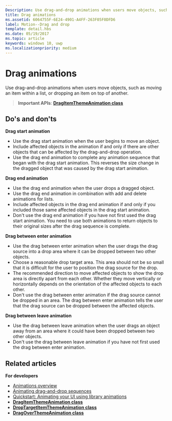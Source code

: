 ```yaml
---
Description: Use drag-and-drop animations when users move objects, such as moving an item within a list, or dropping an item on top of another.
title: Drag animations
ms.assetid: 6064755F-6E24-4901-A4FF-263F05F0DFD6
label: Motion--Drag and drop
template: detail.hbs
ms.date: 05/19/2017
ms.topic: article
keywords: windows 10, uwp
ms.localizationpriority: medium
---
```

# Drag animations




Use drag-and-drop animations when users move objects, such as moving an item within a list, or dropping an item on top of another.

> **Important APIs**: [**DragItemThemeAnimation class**](/uwp/api/windows.ui.xaml.media.animation.dragitemthemeanimation)


## Do's and don'ts


**Drag start animation**

-   Use the drag start animation when the user begins to move an object.
-   Include affected objects in the animation if and only if there are other objects that can be affected by the drag-and-drop operation.
-   Use the drag end animation to complete any animation sequence that began with the drag start animation. This reverses the size change in the dragged object that was caused by the drag start animation.

**Drag end animation**

-   Use the drag end animation when the user drops a dragged object.
-   Use the drag end animation in combination with add and delete animations for lists.
-   Include affected objects in the drag end animation if and only if you included those same affected objects in the drag start animation.
-   Don't use the drag end animation if you have not first used the drag start animation. You need to use both animations to return objects to their original sizes after the drag sequence is complete.

**Drag between enter animation**

-   Use the drag between enter animation when the user drags the drag source into a drop area where it can be dropped between two other objects.
-   Choose a reasonable drop target area. This area should not be so small that it is difficult for the user to position the drag source for the drop.
-   The recommended direction to move affected objects to show the drop area is directly apart from each other. Whether they move vertically or horizontally depends on the orientation of the affected objects to each other.
-   Don't use the drag between enter animation if the drag source cannot be dropped in an area. The drag between enter animation tells the user that the drag source can be dropped between the affected objects.

**Drag between leave animation**

-   Use the drag between leave animation when the user drags an object away from an area where it could have been dropped between two other objects.
-   Don't use the drag between leave animation if you have not first used the drag between enter animation.


## Related articles

**For developers**
* [Animations overview](./xaml-animation.md)
* [Animating drag-and-drop sequences](/previous-versions/windows/apps/jj649427(v=win.10))
* [Quickstart: Animating your UI using library animations](/previous-versions/windows/apps/hh452703(v=win.10))
* [**DragItemThemeAnimation class**](/uwp/api/windows.ui.xaml.media.animation.dragitemthemeanimation)
* [**DropTargetItemThemeAnimation class**](/uwp/api/windows.ui.xaml.media.animation.droptargetitemthemeanimation)
* [**DragOverThemeAnimation class**](/uwp/api/windows.ui.xaml.media.animation.dragoverthemeanimation)


 